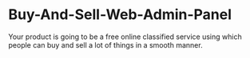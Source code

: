 # Buy-And-Sell-Web-Admin-Panel
Your product is going to be a free online classified service using which people can buy and sell a lot of things in a smooth manner.

